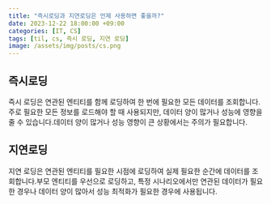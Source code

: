 ```yaml
---
title: "즉시로딩과 지연로딩은 언제 사용하면 좋을까?"
date: 2023-12-22 18:00:00 +09:00
categories: [IT, CS]
tags: [til, cs, 즉시 로딩, 지연 로딩]
image: /assets/img/posts/cs.png
---
```


## 즉시로딩
즉시 로딩은 연관된 엔티티를 함께 로딩하여 한 번에 필요한 모든 데이터를 조회합니다. 주로 필요한 모든 정보를 로드해야 할 때 사용되지만, 데이터 양이 많거나 성능에 영향을 줄 수 있습니다.데이터 양이 많거나 성능 영향이 큰 상황에서는 주의가 필요합니다.


## 지연로딩
지연 로딩은 연관된 엔티티를 필요한 시점에 로딩하여 실제 필요한 순간에 데이터를 조회합니다.부모 엔티티를 우선으로 로딩하고, 특정 시나리오에서만 연관된 데이터가 필요한 경우나 데이터 양이 많아서 성능 최적화가 필요한 경우에 사용됩니다.